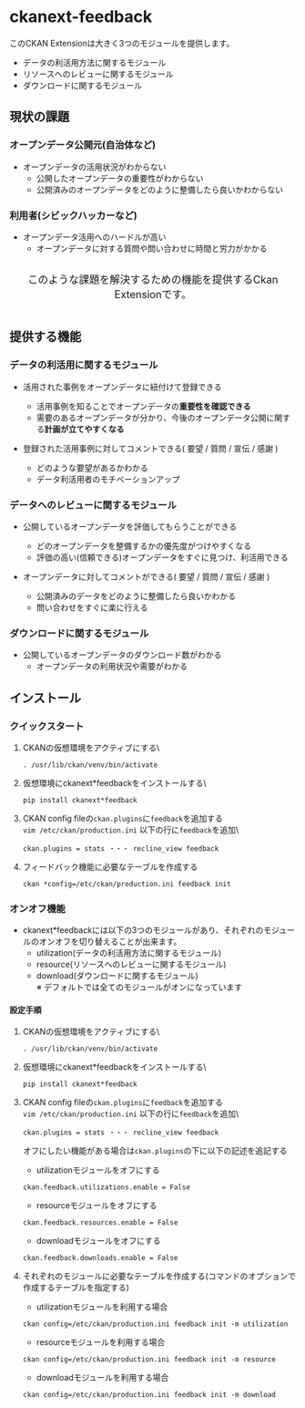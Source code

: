 # ckanext-feedback

このCKAN Extensionは大きく3つのモジュールを提供します。

* データの利活用方法に関するモジュール
* リソースへのレビューに関するモジュール
* ダウンロードに関するモジュール

## 現状の課題

### オープンデータ公開元(自治体など)

* オープンデータの活用状況がわからない
  * 公開したオープンデータの重要性がわからない
  * 公開済みのオープンデータをどのように整備したら良いかわからない

### 利用者(シビックハッカーなど)

* オープンデータ活用へのハードルが高い
  * オープンデータに対する質問や問い合わせに時間と労力がかかる

<br />
<center><font size=4px>このような課題を解決するための機能を提供するCkan Extensionです。</font></center>
<br />

## 提供する機能

### データの利活用に関するモジュール

* 活用された事例をオープンデータに紐付けて登録できる
  * 活用事例を知ることでオープンデータの**重要性を確認できる**
  * 需要のあるオープンデータが分かり、今後のオープンデータ公開に関する**計画が立てやすくなる**

* 登録された活用事例に対してコメントできる( 要望 / 質問 / 宣伝 / 感謝 )
  * どのような要望があるかわかる
  * データ利活用者のモチベーションアップ

### データへのレビューに関するモジュール

* 公開しているオープンデータを評価してもらうことができる
  * どのオープンデータを整備するかの優先度がつけやすくなる
  * 評価の高い(信頼できる)オープンデータをすぐに見つけ、利活用できる

* オープンデータに対してコメントができる( 要望 / 質問 / 宣伝 / 感謝 )
  * 公開済みのデータをどのように整備したら良いかわかる
  * 問い合わせをすぐに楽に行える

### ダウンロードに関するモジュール

* 公開しているオープンデータのダウンロード数がわかる
  * オープンデータの利用状況や需要がわかる

## インストール

### クイックスタート

1. CKANの仮想環境をアクティブにする\
   ```
   . /usr/lib/ckan/venv/bin/activate
   ```

2. 仮想環境にckanext*feedbackをインストールする\
   ```
   pip install ckanext*feedback
   ```

3. CKAN config fileの`ckan.plugins`に`feedback`を追加する\
   `vim /etc/ckan/production.ini` 以下の行に`feedback`を追加\
   ```
   ckan.plugins = stats ・・・ recline_view feedback
   ```

4. フィードバック機能に必要なテーブルを作成する  
   ```
   ckan *config=/etc/ckan/production.ini feedback init
   ```

### オンオフ機能

* ckanext*feedbackには以下の3つのモジュールがあり、それぞれのモジュールのオンオフを切り替えることが出来ます。
  * utilization(データの利活用方法に関するモジュール)
  * resource(リソースへのレビューに関するモジュール)
  * download(ダウンロードに関するモジュール)  
※ デフォルトでは全てのモジュールがオンになっています

#### 設定手順

1. CKANの仮想環境をアクティブにする\
   ```
   . /usr/lib/ckan/venv/bin/activate
   ```

2. 仮想環境にckanext*feedbackをインストールする\
   ```
   pip install ckanext*feedback
   ```

3. CKAN config fileの`ckan.plugins`に`feedback`を追加する\
   `vim /etc/ckan/production.ini` 以下の行に`feedback`を追加\
   ```
   ckan.plugins = stats ・・・ recline_view feedback
   ```

   オフにしたい機能がある場合は`ckan.plugins`の下に以下の記述を追記する

    * utilizationモジュールをオフにする  
    ```
    ckan.feedback.utilizations.enable = False
    ```

    * resourceモジュールをオフにする  
    ```
    ckan.feedback.resources.enable = False
    ```

    * downloadモジュールをオフにする  
    ```
    ckan.feedback.downloads.enable = False
    ```

4. それぞれのモジュールに必要なテーブルを作成する(コマンドのオプションで作成するテーブルを指定する)

    * utilizationモジュールを利用する場合
    ```
    ckan config=/etc/ckan/production.ini feedback init -m utilization
    ```

    * resourceモジュールを利用する場合
    ```
    ckan config=/etc/ckan/production.ini feedback init -m resource
    ```

    * downloadモジュールを利用する場合
    ```
    ckan config=/etc/ckan/production.ini feedback init -m download
    ```

